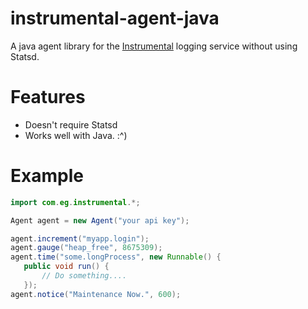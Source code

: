 instrumental-agent-java
=======================

A java agent library for the [Instrumental] logging service without using Statsd.

Features
========
 - Doesn't require Statsd
 - Works well with Java. :^)

Example
=======
 ```Java
 import com.eg.instrumental.*;

 Agent agent = new Agent("your api key");

 agent.increment("myapp.login");
 agent.gauge("heap_free", 8675309);
 agent.time("some.longProcess", new Runnable() {
    public void run() {
        // Do something....
    });
 agent.notice("Maintenance Now.", 600);
```

 [Instrumental]:http://instrumentalapp.com
